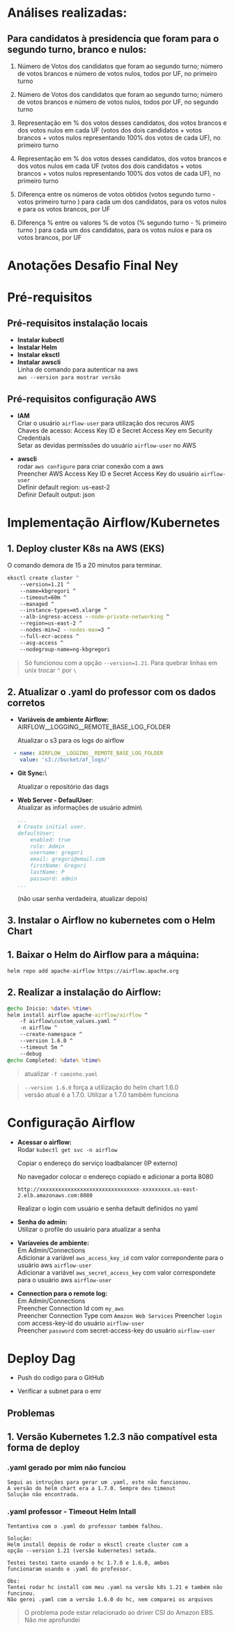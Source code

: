 # Análises realizadas:
## Para candidatos à presidencia que foram para o segundo turno, branco e nulos:

1. Número de Votos dos candidatos que foram ao segundo turno; número de votos brancos e número de votos nulos, todos por UF, no primeiro turno
2. Número de Votos dos candidatos que foram ao segundo turno; número de votos brancos e número de votos nulos, todos por UF, no segundo turno

3. Representação em % dos votos desses candidatos, dos votos brancos e dos votos nulos em cada UF (votos dos dois candidatos + votos brancos + votos nulos representando 100% dos votos de cada UF), no primeiro turno
4. Representação em % dos votos desses candidatos, dos votos brancos e dos votos nulos em cada UF (votos dos dois candidatos + votos brancos + votos nulos representando 100% dos votos de cada UF), no primeiro turno

5. Diferença entre os números de votos obtidos (votos segundo turno - votos primeiro turno ) para cada um dos candidatos, para os votos nulos e para os votos brancos, por UF 
6. Diferença % entre os valores % de votos (% segundo turno - % primeiro turno ) para cada um dos candidatos, para os votos nulos e para os votos brancos, por UF 



# Anotações Desafio Final Ney

# Pré-requisitos

## Pré-requisitos instalação locais

* **Instalar kubectl**
* **Instalar Helm**
* **Instalar eksctl**
* **Instalar awscli**\
    Linha de comando para autenticar na aws\
    `aws --version para mostrar versão`
	 
## Pré-requisitos configuração AWS
* **IAM**\
    Criar o usuário `airflow-user` para utilização dos recuros AWS\
	Chaves de acesso: Access Key ID e Secret Access Key em Security Credentials\
    Setar as devidas permissões do usuário `airflow-user` no AWS 

* **awscli**\
  rodar `aws configure` para criar conexão com a aws\
	Preencher AWS Access Key ID e Secret Access Key do usuário `airflow-user`\
	Definir default region: us-east-2\
	Definir Default output: json

# Implementação Airflow/Kubernetes
## 1. Deploy cluster K8s na AWS (EKS) 
O comando demora de 15 a 20 minutos para terminar.
```bat
eksctl create cluster ^ 
    --version=1.21 ^
    --name=kbgregori ^
    --timeout=60m ^
    --managed ^
    --instance-types=m5.xlarge ^
    --alb-ingress-access --node-private-networking ^
    --region=us-east-2 ^
    --nodes-min=2 --nodes-max=3 ^
    --full-ecr-access ^
    --asg-access ^
    --nodegroup-name=ng-kbgregori
```
>   Só funcionou com a opção `--version=1.21`.
>   Para quebrar linhas em unix trocar `^` por `\`

## 2. Atualizar o .yaml do professor com os dados corretos

* **Variáveis de ambiente Airflow:**\
    AIRFLOW__LOGGING__REMOTE_BASE_LOG_FOLDER
    
    Atualizar o s3 para os logs do airflow

```yaml
  - name: AIRFLOW__LOGGING__REMOTE_BASE_LOG_FOLDER
    value: 's3://bucket/af_logs/'
```

* **Git Sync:**\

    Atualizar o repositório das dags

* **Web Server - DefaulUser**:\
    Atualizar as informações de usuário admin\
    
    ```yaml
    ...
    # Create initial user.
    defaultUser:
        enabled: true
        role: Admin
        username: gregori
        email: gregori@email.com
        firstName: Gregori
        lastName: P
        password: admin
    ...
    ```
    (não usar senha verdadeira, atualizar depois)

## 3. Instalar o Airflow no kubernetes com o Helm Chart

## 1. Baixar o Helm do Airflow para a máquina:

`helm repo add apache-airflow https://airflow.apache.org`

## 2. Realizar a instalação do Airflow:

```bat
@echo Inicio: %date% %time%
helm install airflow apache-airflow/airflow ^
    -f airflow\custom_values.yaml ^
    -n airflow ^
    --create-namespace ^
    --version 1.6.0 ^
    --timeout 5m ^
    --debug
@echo Completed: %date% %time%
```
> atualizar `-f caminho.yaml`

> `--version 1.6.0` força a utilização do helm chart 1.6.0\
    versão atual é a 1.7.0. Utilizar a 1.7.0 também funciona


# Configuração Airflow

* **Acessar o airflow:**\
    Rodar `kubectl get svc -n airflow`
    
    Copiar o endereço do serviço loadbalancer (IP externo)

    No navegador colocar o endereço copiado e adicionar a porta 8080

    `http://xxxxxxxxxxxxxxxxxxxxxxxxxxxxxxxx-xxxxxxxxx.us-east-2.elb.amazonaws.com:8080`

    Realizar o login com usuário e senha default definidos no yaml

* **Senha do admin:**\
    Utilizar o profile do usuário para atualizar a senha

* **Varíaveies de ambiente:**\
    Em Admin/Connections\
    Adicionar a variável `aws_access_key_id` com valor correpondente para o usuário aws `airflow-user`\
    Adicionar a variável `aws_secret_access_key` com valor correspondete para o usuário aws `airflow-user`

* **Connection para o remote log:**\
  Em Admin/Connections\
 Preencher Connection Id com `my_aws`\
 Preencher Connection Type com `Amazon Web Services`
 Preencher `login` com access-key-id do usuário `airflow-user`\
 Preencher `password` com secret-access-key do usuário `airflow-user`


# Deploy Dag

* Push do codigo para o GitHub

* Verificar a subnet para o emr
    

## Problemas

## 1. Versão Kubernetes 1.2.3 não compatível esta forma de deploy



### .yaml gerado por mim não funciou
    Segui as intruções para gerar um .yaml, este não funcionou.
    A versão do helm chart era a 1.7.0. Sempre deu timeout
    Solução não encontrada.

### .yaml professor - Timeout Helm Intall
    Tentantiva com o .yaml do professor também falhou.

    Solução:
    Helm install depois de rodar o eksctl create cluster com a 
    opção --version 1.21 (versão kubernetes) setada.

    Testei testei tanto usando o hc 1.7.0 e 1.6.0, ambos
    funcionaram usando o .yaml do professor.
    
    Obs:
    Tentei rodar hc install com meu .yaml na versão k8s 1.21 e também não funcinou.
    Não gerei .yaml com a versão 1.6.0 do hc, nem comparei os arquivos

> O problema pode estar relacionado ao driver CSI do Amazon EBS. Não me aprofundei

